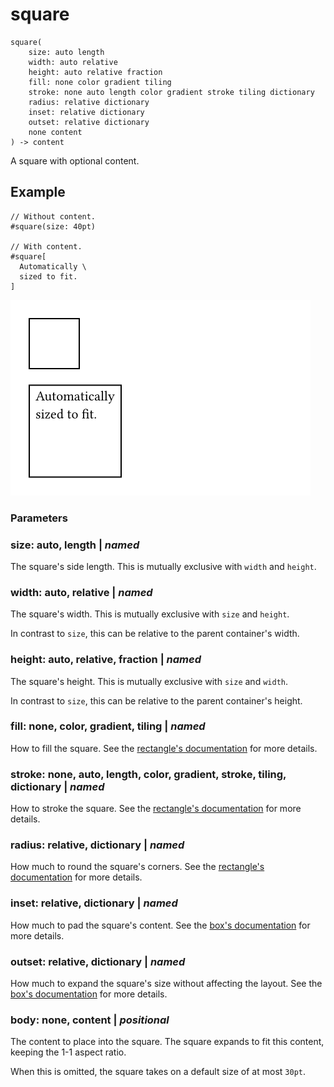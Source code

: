 
# square

```
square(
    size: auto length
    width: auto relative
    height: auto relative fraction
    fill: none color gradient tiling
    stroke: none auto length color gradient stroke tiling dictionary
    radius: relative dictionary
    inset: relative dictionary
    outset: relative dictionary
    none content
) -> content
```
A square with optional content.

## Example

<div class="previewed-code">

    // Without content.
    #square(size: 40pt)

    // With content.
    #square[
      Automatically \
      sized to fit.
    ]

<div class="preview">

![Preview](/assets/e35a80a6686ae7fe68882233aa8efee.png)

</div>

</div>


### Parameters


### size: auto, length | _named_

The square's side length. This is mutually exclusive with `width` and
`height`.


### width: auto, relative | _named_

The square's width. This is mutually exclusive with `size` and `height`.

In contrast to `size`, this can be relative to the parent container's
width.


### height: auto, relative, fraction | _named_

The square's height. This is mutually exclusive with `size` and `width`.

In contrast to `size`, this can be relative to the parent container's
height.


### fill: none, color, gradient, tiling | _named_

How to fill the square. See the [rectangle's
documentation](/reference/visualize/rect/#parameters-fill) for more
details.


### stroke: none, auto, length, color, gradient, stroke, tiling, dictionary | _named_

How to stroke the square. See the [rectangle's
documentation](/reference/visualize/rect/#parameters-stroke) for more
details.


### radius: relative, dictionary | _named_

How much to round the square's corners. See the [rectangle's
documentation](/reference/visualize/rect/#parameters-radius) for more
details.


### inset: relative, dictionary | _named_

How much to pad the square's content. See the [box's
documentation](/reference/layout/box/#parameters-inset) for more
details.


### outset: relative, dictionary | _named_

How much to expand the square's size without affecting the layout. See
the [box's documentation](/reference/layout/box/#parameters-outset) for
more details.


### body: none, content | _positional_

The content to place into the square. The square expands to fit this
content, keeping the 1-1 aspect ratio.

When this is omitted, the square takes on a default size of at most
<span class="typ-num">`30pt`</span>.

